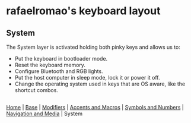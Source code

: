 # rafaelromao's keyboard layout

## System
The System layer is activated holding both pinky keys and allows us to:
- Put the keyboard in bootloader mode. 
- Reset the keyboard memory.
- Configure Bluetooth and RGB lights.
- Put the host computer in sleep mode, lock it or power it off.
- Change the operating system used in keys that are OS aware, like the shortcut combos.

##
[Home](../readme.md) | 
[Base](base.md) |
[Modifiers](modifiers.md) |
[Accents and Macros](macros.md) |
[Symbols and Numbers](symbols.md) |
[Navigation and Media](navigation.md) |
System
